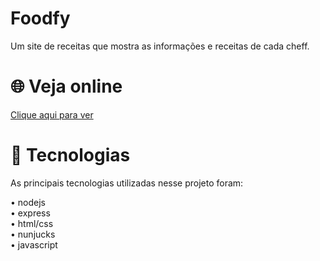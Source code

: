 # Foodfy
Um site de receitas que mostra as informações e receitas de cada cheff.
<br>
# 🌐 Veja online
<a href="https://foodfy-website.herokuapp.com/" target="_blank">Clique aqui para ver</a>
<br>
# 🚀 Tecnologias
As principais tecnologias utilizadas nesse projeto foram:

• nodejs <br>
• express <br>
• html/css <br>
• nunjucks <br>
• javascript





